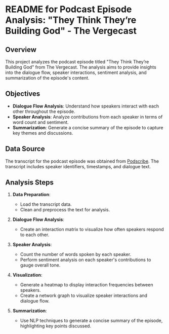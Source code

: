 # README for Podcast Episode Analysis: "They Think They’re Building God" - The Vergecast

## Overview

This project analyzes the podcast episode titled "They Think They’re Building God" from The Vergecast. The analysis aims to provide insights into the dialogue flow, speaker interactions, sentiment analysis, and summarization of the episode's content.

## Objectives

- **Dialogue Flow Analysis**: Understand how speakers interact with each other throughout the episode.
- **Speaker Analysis**: Analyze contributions from each speaker in terms of word count and sentiment.
- **Summarization**: Generate a concise summary of the episode to capture key themes and discussions.

## Data Source

The transcript for the podcast episode was obtained from [Podscribe](https://app.podscribe.ai/series/2516). The transcript includes speaker identifiers, timestamps, and dialogue text.


## Analysis Steps

1. **Data Preparation**:
   - Load the transcript data.
   - Clean and preprocess the text for analysis.

2. **Dialogue Flow Analysis**:
   - Create an interaction matrix to visualize how often speakers respond to each other.

3. **Speaker Analysis**:
   - Count the number of words spoken by each speaker.
   - Perform sentiment analysis on each speaker's contributions to gauge overall tone.

4. **Visualization**:
   - Generate a heatmap to display interaction frequencies between speakers.
   - Create a network graph to visualize speaker interactions and dialogue flow.

5. **Summarization**:
   - Use NLP techniques to generate a concise summary of the episode, highlighting key points discussed.